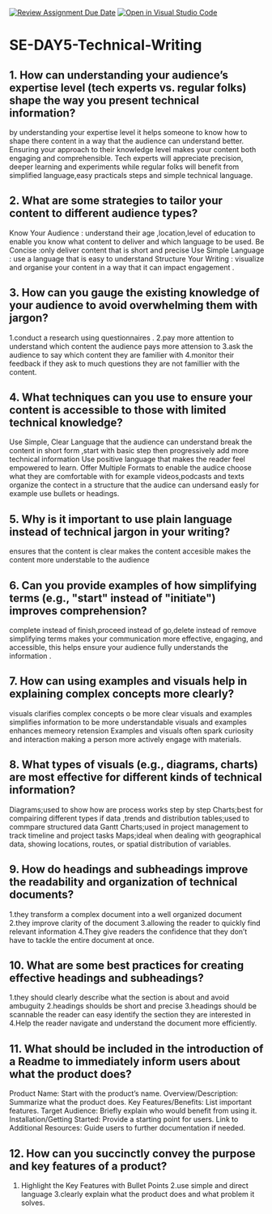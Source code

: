 [![Review Assignment Due Date](https://classroom.github.com/assets/deadline-readme-button-22041afd0340ce965d47ae6ef1cefeee28c7c493a6346c4f15d667ab976d596c.svg)](https://classroom.github.com/a/zsAR-pyY)
[![Open in Visual Studio Code](https://classroom.github.com/assets/open-in-vscode-2e0aaae1b6195c2367325f4f02e2d04e9abb55f0b24a779b69b11b9e10269abc.svg)](https://classroom.github.com/online_ide?assignment_repo_id=18870829&assignment_repo_type=AssignmentRepo)
# SE-DAY5-Technical-Writing
## 1. How can understanding your audience’s expertise level (tech experts vs. regular folks) shape the way you present technical information?
by understanding your expertise level it helps someone to know how to shape there content in a way that the audience can understand better. Ensuring  your approach to their knowledge level makes your content  both engaging and comprehensible.
Tech experts will appreciate precision, deeper learning  and experiments  while regular folks will benefit from simplified language,easy practicals steps and simple technical language.


## 2. What are some strategies to tailor your content to different audience types?
Know Your Audience : understand their age ,location,level of education to enable you know what content to deliver and which language to be used.
Be Concise :only deliver content that is short and precise
Use Simple Language : use a language that is easy to understand 
Structure Your Writing : visualize and organise your content in a way that it can impact engagement .


## 3. How can you gauge the existing knowledge of your audience to avoid overwhelming them with jargon? 
1.conduct a research using questionnaires .
2.pay more attention to understand which content the audience pays more attension to
3.ask the audience to say which content they are familier with
4.monitor their feedback if they ask to much questions they are not famillier with the content.
## 4. What techniques can you use to ensure your content is accessible to those with limited technical knowledge?
Use Simple, Clear Language that the audience can understand
break the content in short form ,start with basic step then progressively  add more technical information 
Use positive language that makes the reader feel empowered to learn. 
Offer Multiple Formats to enable the audice choose what they are comfortable with for example videos,podcasts and texts
organize the contect in a structure that the audice can undersand easly for example use bullets or headings.

## 5. Why is it important to use plain language instead of technical jargon in your writing?
ensures that the content is clear
makes the content accesible
makes the content more understable to the audience 


## 6. Can you provide examples of how simplifying terms (e.g., "start" instead of "initiate") improves comprehension?
complete instead of finish,proceed instead of go,delete instead of remove 
simplifying terms makes your communication more effective, engaging, and accessible, this helps ensure your audience fully understands the information .

## 7. How can using examples and visuals help in explaining complex concepts more clearly?
visuals clarifies complex concepts o be more clear
visuals and examples simplifies information to be more understandable
visuals and examples enhances memeory retension 
 Examples and visuals often spark curiosity and interaction making a person more actively engage with materials.

## 8. What types of visuals (e.g., diagrams, charts) are most effective for different kinds of technical information?
Diagrams;used to show how are process works step by step
Charts;best for compairing different types if data ,trends and distribution
tables;used to commpare structured data
Gantt Charts;used in project management to track timeline and project tasks 
Maps;ideal when dealing with geographical data, showing locations, routes, or spatial distribution of variables.

## 9. How do headings and subheadings improve the readability and organization of technical documents?
1.they transform a complex document into a well organized document
2.they improve clarity of the document
3.allowing the reader to quickly find relevant information
4.They give readers the confidence that they don’t have to tackle the entire document at once.


## 10. What are some best practices for creating effective headings and subheadings?
1.they should clearly describe what the section is about and avoid ambuguity
2.headings shoulds be short and precise
3.headings should be scannable the reader can easy identify the section they are interested in
4.Help the reader navigate and understand the document more efficiently.

## 11. What should be included in the introduction of a Readme to immediately inform users about what the product does?

Product Name: Start with the product’s name.
Overview/Description: Summarize what the product does.
Key Features/Benefits: List important features.
Target Audience: Briefly explain who would benefit from using it.
Installation/Getting Started: Provide a starting point for users.
Link to Additional Resources: Guide users to further documentation if needed.

## 12. How can you succinctly convey the purpose and key features of a product?
1. Highlight the Key Features with Bullet Points
2.use simple and direct language
3.clearly explain what the product does and what problem it solves.
